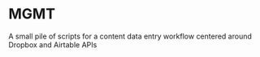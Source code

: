 # MGMT
A small pile of scripts for a content data entry workflow centered around Dropbox and Airtable APIs

